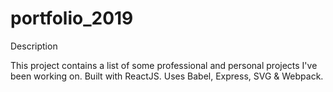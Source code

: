 # portfolio_2019

Description

This project contains a list of some professional and personal projects I've been working on.
Built with ReactJS.
Uses Babel, Express, SVG & Webpack.
